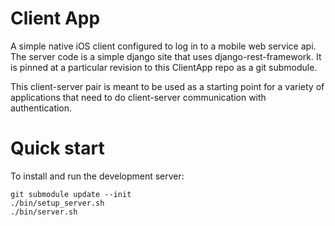 Client App
==========

A simple native iOS client configured to log in to a mobile web service api.
The server code is a simple django site that uses django-rest-framework.
It is pinned at a particular revision to this ClientApp repo as a git submodule.

This client-server pair is meant to be used as a starting point for a variety
of applications that need to do client-server communication with authentication.

Quick start
==========

To install and run the development server:

    git submodule update --init
    ./bin/setup_server.sh
    ./bin/server.sh

